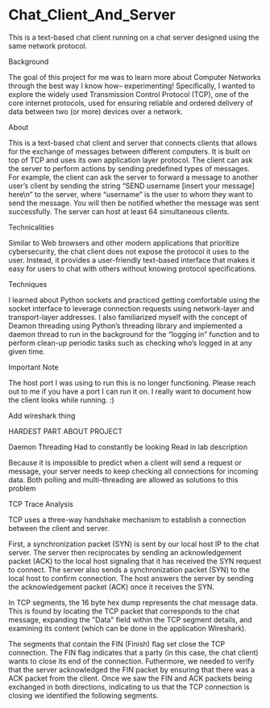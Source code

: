# Chat_Client_And_Server

This is a text-based chat client running on a chat server designed using the same network protocol. 

Background

The goal of this project for me was to learn more about Computer Networks through the best way I know how– experimenting! Specifically, I wanted to explore the widely used Transmission Control Protocol (TCP), one of the core internet protocols, used for ensuring reliable and ordered delivery of data between two (or more) devices over a network. 

About

This is a text-based chat client and server that connects clients that allows for the exchange of messages between different computers. It is built on top of TCP and uses its own application layer protocol. The client can ask the server to perform actions by sending predefined types of messages. For example, the client can ask the server to forward a message to another user’s client by sending the string “SEND username [insert your message] here\n” to the server, where “username” is the user to whom they want to send the message. You  will then be notified whether the message was sent successfully. The server can host at least 64 simultaneous clients. 

Technicalities 

Similar to Web browsers and other modern applications that prioritize cybersecurity, the chat client does not expose the protocol it uses to the user. Instead, it provides a user-friendly text-based interface that makes it easy for users to chat with others without knowing protocol specifications. 

Techniques 

I learned about Python sockets and practiced getting comfortable using the socket interface to leverage connection requests using network-layer and transport-layer addresses. I also familiarized myself with the concept of Deamon threading  using Python’s threading library and implemented a daemon thread to run in the background for the “logging in” function and to perform clean-up periodic tasks such as checking who’s logged in at any given time. 

Important Note

The host port I was using to run this is no longer functioning. Please reach out to me if you have a port I can run it on. I really want to document how the client looks while running. :)



Add wireshark thing


HARDEST PART ABOUT PROJECT

Daemon Threading 
Had to constantly be looking
Read in lab description 

Because it is impossible to predict when a client will send a request or message, your server needs to keep checking all connections for incoming data. Both polling and multi-threading are allowed as solutions to this problem


TCP Trace Analysis 

TCP uses a three-way handshake mechanism to establish a connection between the client and server. 

 First, a synchronization packet (SYN) is sent by our local host IP to the chat server. 
 The server then reciprocates by sending an acknowledgement packet (ACK) to the local host signaling that it has received the SYN request to connect. The server also sends a synchronization packet (SYN) to the local host to confirm connection. 
The host answers the server by sending the acknowledgement packet (ACK) once it receives the SYN. 

In TCP segments, the 16 byte hex dump represents the chat message data. This is found by locating the TCP packet that corresponds to the chat message, expanding the "Data" field within the TCP segment details, and examining its content (which can be done in the application Wireshark). 

The segments that contain the FIN (Finish) flag set close the TCP connection. 
The FIN flag indicates that a party (in this case, the chat client) wants to close its end of the connection. Futhermore, we needed to verify that the server acknowledged the FIN packet by ensuring that there was a ACK packet from the client. Once we saw the FIN and ACK packets being exchanged in both directions, indicating to us that the TCP connection is closing we identified the following segments. 
